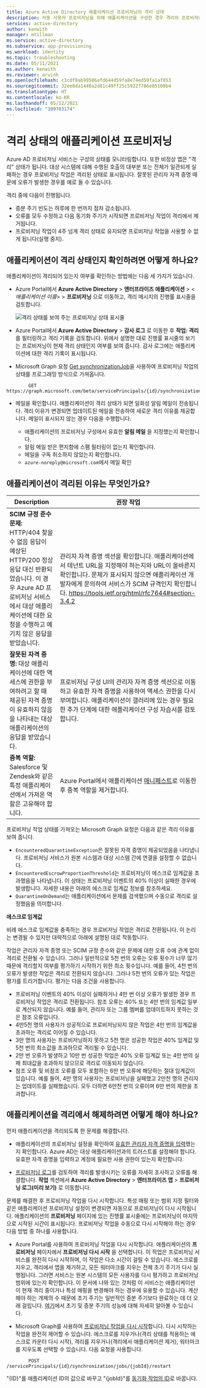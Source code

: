 ```yaml
---
title: Azure Active Directory 애플리케이션 프로비저닝의 격리 상태
description: 자동 사용자 프로비저닝을 위해 애플리케이션을 구성한 경우 격리의 프로비저닝 상태의 의미와 이러한 상태를 지우는 방법을 알아봅니다.
services: active-directory
author: kenwith
manager: mtillman
ms.service: active-directory
ms.subservice: app-provisioning
ms.workload: identity
ms.topic: troubleshooting
ms.date: 05/11/2021
ms.author: kenwith
ms.reviewer: arvinh
ms.openlocfilehash: c3cdf8ab99506afd644d59fa8e74ed59fa1af853
ms.sourcegitcommit: 32ee8da1440a2d81c49ff25c5922f786e85109b4
ms.translationtype: HT
ms.contentlocale: ko-KR
ms.lasthandoff: 05/12/2021
ms.locfileid: "109783174"
---
```

# <a name="application-provisioning-in-quarantine-status"></a>격리 상태의 애플리케이션 프로비저닝

Azure AD 프로비저닝 서비스는 구성의 상태를 모니터링합니다. 또한 비정상 앱은 "격리" 상태가 됩니다. 대상 시스템에 대해 수행된 호출의 대부분 또는 전체가 일관되게 실패하는 경우 프로비저닝 작업은 격리된 상태로 표시됩니다. 잘못된 관리자 자격 증명 때문에 오류가 발생한 경우를 예로 들 수 있습니다.

격리 중에 다음이 진행됩니다.
- 증분 주기 빈도는 하루에 한 번까지 점차 감소됩니다.
- 오류를 모두 수정하고 다음 동기화 주기가 시작되면 프로비저닝 작업이 격리에서 제거됩니다. 
- 프로비저닝 작업이 4주 넘게 격리 상태로 유지되면 프로비저닝 작업을 사용할 수 없게 됩니다(실행 중지).

## <a name="how-do-i-know-if-my-application-is-in-quarantine"></a>애플리케이션이 격리 상태인지 확인하려면 어떻게 하나요?

애플리케이션이 격리되어 있는지 여부를 확인하는 방법에는 다음 세 가지가 있습니다.
  
- Azure Portal에서 **Azure Active Directory** > **엔터프라이즈 애플리케이션** > &lt;*애플리케이션 이름*&gt; > **프로비저닝** 으로 이동하고, 격리 메시지의 진행률 표시줄을 검토합니다.   

  ![격리 상태를 보여 주는 프로비저닝 상태 표시줄](./media/application-provisioning-quarantine-status/progress-bar-quarantined.png)

- Azure Portal에서 **Azure Active Directory** > **감사 로그** 로 이동한 후 **작업: 격리** 를 필터링하고 격리 기록을 검토합니다. 위에서 설명한 대로 진행률 표시줄의 보기는 프로비저닝이 현재 격리 상태인지 여부를 보여 줍니다. 감사 로그에는 애플리케이션에 대한 격리 기록이 표시됩니다. 

- Microsoft Graph 요청 [Get synchronizationJob](/graph/api/synchronization-synchronizationjob-get?tabs=http&view=graph-rest-beta&preserve-view=true)을 사용하여 프로비저닝 작업의 상태를 프로그래밍 방식으로 가져옵니다.

```microsoft-graph
        GET https://graph.microsoft.com/beta/servicePrincipals/{id}/synchronization/jobs/{jobId}/
```

- 메일을 확인합니다. 애플리케이션이 격리 상태가 되면 일회성 알림 메일이 전송됩니다. 격리 이유가 변경되면 업데이트된 메일을 전송하여 새로운 격리 이유를 제공합니다. 메일이 표시되지 않는 경우 다음을 수행합니다.

  - 애플리케이션의 프로비저닝 구성에서 유효한 **알림 메일** 을 지정했는지 확인합니다.
  - 알림 메일 받은 편지함에 스팸 필터링이 없는지 확인합니다.
  - 메일을 구독 취소하지 않았는지 확인합니다.
  - `azure-noreply@microsoft.com`에서 메일 확인

## <a name="why-is-my-application-in-quarantine"></a>애플리케이션이 격리된 이유는 무엇인가요?

|Description|권장 작업|
|---|---|
|**SCIM 규정 준수 문제:** HTTP/404 찾을 수 없음 응답이 예상된 HTTP/200 정상 응답 대신 반환되었습니다. 이 경우 Azure AD 프로비저닝 서비스에서 대상 애플리케이션에 대한 요청을 수행하고 예기치 않은 응답을 받았습니다.|관리자 자격 증명 섹션을 확인합니다. 애플리케이션에서 테넌트 URL을 지정해야 하는지와 URL이 올바른지 확인합니다. 문제가 표시되지 않으면 애플리케이션 개발자에게 문의하여 서비스가 SCIM 규격인지 확인합니다. https://tools.ietf.org/html/rfc7644#section-3.4.2 |
|**잘못된 자격 증명:** 대상 애플리케이션에 대한 액세스에 권한을 부여하려고 할 때 제공된 자격 증명이 유효하지 않음을 나타내는 대상 애플리케이션의 응답을 받았습니다.|프로비저닝 구성 UI의 관리자 자격 증명 섹션으로 이동하고 유효한 자격 증명을 사용하여 액세스 권한을 다시 부여합니다. 애플리케이션이 갤러리에 있는 경우 필요한 추가 단계에 대한 애플리케이션 구성 자습서를 검토합니다.|
|**중복 역할:** Salesforce 및 Zendesk와 같은 특정 애플리케이션에서 가져온 역할은 고유해야 합니다. |Azure Portal에서 애플리케이션 [매니페스트](../develop/reference-app-manifest.md)로 이동한 후 중복 역할을 제거합니다.|

 프로비저닝 작업 상태를 가져오는 Microsoft Graph 요청은 다음과 같은 격리 이유를 보여 줍니다.
- `EncounteredQuarantineException`은 잘못된 자격 증명이 제공되었음을 나타냅니다. 프로비저닝 서비스가 원본 시스템과 대상 시스템 간에 연결을 설정할 수 없습니다.
- `EncounteredEscrowProportionThreshold`는 프로비저닝이 에스크로 임계값을 초과했음을 나타냅니다. 이 상태는 프로비저닝 이벤트의 40% 이상이 실패한 경우에 발생합니다. 자세한 내용은 아래의 에스크로 임계값 정보를 참조하세요.
- `QuarantineOnDemand`는 애플리케이션에서 문제를 검색했으며 수동으로 격리로 설정했음을 의미합니다.

**에스크로 임계값**

비례 에스크로 임계값을 충족하는 경우 프로비저닝 작업은 격리로 전환됩니다. 이 논리는 변경될 수 있지만 대략적으로 아래에 설명된 대로 작동합니다. 

작업은 관리자 자격 증명 또는 SCIM 규정 준수와 같은 문제에 대한 오류 수에 관계 없이 격리로 전환될 수 있습니다. 그러나 일반적으로 5천 번의 오류는 오류 횟수가 너무 많기 때문에 격리할지 여부를 평가하기 시작하기 위한 최소 횟수입니다. 예를 들어, 4천 번의 오류가 발생한 작업은 격리로 전환되지 않습니다. 그러나 5천 번의 오류가 있는 작업은 평가를 트리거합니다. 평가는 다음 조건을 사용합니다.  
- 프로비저닝 이벤트의 40% 이상이 실패하거나 4만 번 이상 오류가 발생한 경우 프로비저닝 작업은 격리로 전환됩니다. 참조 오류는 40% 또는 4만 번의 임계값 일부로 계산되지 않습니다. 예를 들어, 관리자 또는 그룹 멤버를 업데이트하지 못하는 것은 참조 오류입니다.
- 4만5천 명의 사용자가 성공적으로 프로비저닝되지 않은 작업은 4만 번의 임계값을 초과하는 격리로 이어질 수 있습니다.
- 3만 명의 사용자는 프로비저닝하지 못하고 5천 명은 성공한 작업은 40% 임계값 및 5천 번의 최소값을 초과하므로 격리될 수 있습니다.
- 2만 번 오류가 발생하고 10만 번 성공한 작업은 40% 오류 임계값 또는 4만 번의 실패 최대값을 초과하지 않으므로 격리로 이동되지 않습니다.  
- 참조 오류 및 비참조 오류를 모두 포함하는 6만 번 오류에 해당하는 절대 임계값이 있습니다. 예를 들어, 4만 명의 사용자는 프로비저닝을 실패했고 2만천 명의 관리자는 업데이트를 실패했습니다. 모두 더하면 6만천 번의 오류이며 6만 번의 제한을 초과합니다.


## <a name="how-do-i-get-my-application-out-of-quarantine"></a>애플리케이션을 격리에서 해제하려면 어떻게 해야 하나요?

먼저 애플리케이션을 격리되도록 한 문제를 해결합니다.

- 애플리케이션의 프로비저닝 설정을 확인하여 [유효한 관리자 자격 증명을 입력](../app-provisioning/configure-automatic-user-provisioning-portal.md#configuring-automatic-user-account-provisioning)했는지 확인합니다. Azure AD는 대상 애플리케이션과의 트러스트를 설정해야 합니다. 유효한 자격 증명을 입력하고 계정에 필요한 사용 권한이 있는지 확인합니다.

- [프로비저닝 로그](../reports-monitoring/concept-provisioning-logs.md)를 검토하여 격리를 발생시키는 오류를 자세히 조사하고 오류를 해결합니다. **작업** 섹션에서 **Azure Active Directory** &gt; **엔터프라이즈 앱** &gt; **프로비저닝 로그(미리 보기)** 로 이동합니다.

문제를 해결한 후 프로비저닝 작업을 다시 시작합니다. 특성 매핑 또는 범위 지정 필터와 같은 애플리케이션 프로비저닝 설정이 변경되면 자동으로 프로비저닝이 다시 시작됩니다. 애플리케이션의 **프로비저닝** 페이지에 있는 진행률 표시줄에는 프로비저닝이 마지막으로 시작된 시간이 표시됩니다. 프로비저닝 작업을 수동으로 다시 시작해야 하는 경우 다음 방법 중 하나를 사용합니다.  

- Azure Portal를 사용하여 프로비저닝 작업을 다시 시작합니다. 애플리케이션의 **프로비저닝** 페이지에서 **프로비저닝 다시 시작** 을 선택합니다. 이 작업은 프로비저닝 서비스를 완전히 다시 시작하며, 이 작업은 다소 시간이 걸릴 수 있습니다. 에스크로를 지우고, 격리에서 앱을 제거하고, 모든 워터마크를 지우는 전체 초기 주기가 다시 실행됩니다. 그러면 서비스는 원본 시스템의 모든 사용자를 다시 평가하고 프로비저닝 범위에 있는지 확인합니다. 이 문서에 나와 있는 것처럼 이 서비스는 애플리케이션이 현재 격리 중이거나 특성 매핑을 변경해야 하는 경우에 유용할 수 있습니다. 계산해야 하는 개체의 수 때문에 초기 주기는 일반적인 증분 주기보다 완료하는 데 더 오래 걸립니다. [여기](application-provisioning-when-will-provisioning-finish-specific-user.md)에서 초기 및 증분 주기의 성능에 대해 자세히 알아볼 수 있습니다.

- Microsoft Graph를 사용하여 [프로비저닝 작업을 다시 시작](/graph/api/synchronization-synchronizationjob-restart?tabs=http&view=graph-rest-beta&preserve-view=true)합니다. 다시 시작하는 작업을 완전히 제어할 수 있습니다. 에스크로를 지우거나(격리 상태를 적용하는 에스크로 카운터 다시 시작), 격리를 지우거나(격리에서 애플리케이션 제거), 워터마크를 지우도록 선택할 수 있습니다. 다음 요청을 사용합니다.
 
```microsoft-graph
        POST /servicePrincipals/{id}/synchronization/jobs/{jobId}/restart
```

"{ID}"를 애플리케이션 ID의 값으로 바꾸고 "{jobId}"를 [동기화 작업의 ID](/graph/api/resources/synchronization-configure-with-directory-extension-attributes?tabs=http&view=graph-rest-beta&preserve-view=true#list-synchronization-jobs-in-the-context-of-the-service-principal)로 바꿉니다.
